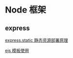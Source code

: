 <!--
 * @Author: TerryMin
 * @Date: 2022-07-22 10:12:11
 * @LastEditors: TerryMin
 * @LastEditTime: 2025-04-01 16:13:23
 * @Description: file not
-->

# Node 框架

## express

[express.static 静态资源部署原理](https://www.cnblogs.com/SamWeb/p/8762098.html)

[ejs 模板使用](https://www.jianshu.com/p/54f50c47afa4)

